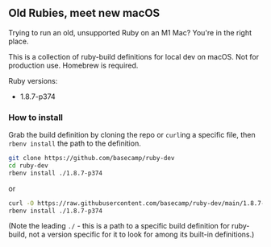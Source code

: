 ## Old Rubies, meet new macOS

Trying to run an old, unsupported Ruby on an M1 Mac? You're in the right place.

This is a collection of ruby-build definitions for local dev on macOS. Not for production use. Homebrew is required.

Ruby versions:
* 1.8.7-p374


### How to install

Grab the build definition by cloning the repo or `curl`ing a specific file, then `rbenv install` the path to the definition.

```bash
git clone https://github.com/basecamp/ruby-dev
cd ruby-dev
rbenv install ./1.8.7-p374
```

or
```bash
curl -O https://raw.githubusercontent.com/basecamp/ruby-dev/main/1.8.7-p374
rbenv install ./1.8.7-p374
```

(Note the leading `./` - this is a path to a specific build definition for ruby-build, not a version specific for it to look for among its built-in definitions.)
